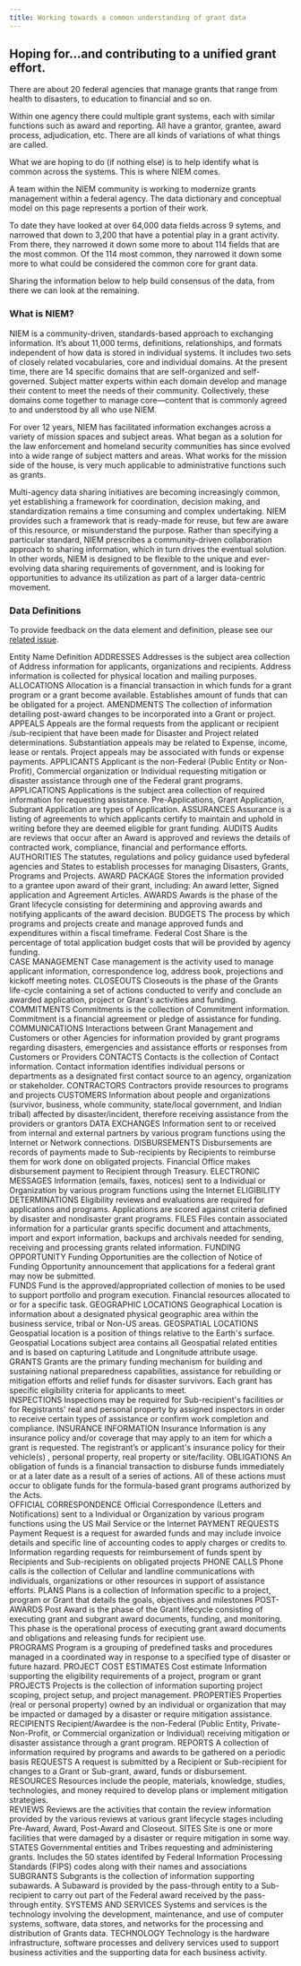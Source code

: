 ```yaml
---
title: Working towards a common understanding of grant data
---
```


## Hoping for…and contributing to a unified grant effort.

There are about 20 federal agencies that manage grants that range from health to disasters, to education to financial and so on. 

Within one agency there could multiple grant systems, each with similar functions such as award and reporting. All have a grantor, grantee, award process, adjudication, etc. There are all kinds of variations of what things are called. 

What we are hoping to do (if nothing else) is to help identify what is common across the systems. This is where NIEM comes.

A team within the NIEM community is working to modernize grants management within a federal agency. The data dictionary and conceptual model on this page represents a portion of their work. 

To date they have looked at over 64,000 data fields across 9 sytems, and narrowed that down to 3,200 that have a potential play in a grant activity. From there, they narrowed it down some more to about 114 fields that are the most common. Of the 114 most common, they narrowed it down some more to what could be considered the common core for grant data.

Sharing the information below to help build consensus of the data, from there we can look at the remaining.

### What is NIEM?
NIEM is a community-driven, standards-based approach to exchanging information. It’s about 11,000 terms, definitions, relationships, and formats independent of how data is stored in individual systems. It includes two sets of closely related vocabularies, core and individual domains. At the present time, there are 14 specific domains that are self-organized and self-governed. Subject matter experts within each domain develop and manage their content to meet the needs of their community. Collectively, these domains come together to manage core—content that is commonly agreed to and understood by all who use NIEM. 

For over 12 years, NIEM has facilitated information exchanges across a variety of mission spaces and subject areas. What began as a solution for the law enforcement and homeland security communities has since evolved into a wide range of subject matters and areas. What works for the mission side of the house, is very much applicable to administrative functions such as grants.

Multi-agency data sharing initiatives are becoming increasingly common, yet establishing a framework for coordination, decision making, and standardization remains a time consuming and complex undertaking.  NIEM provides such a framework that is ready-made for reuse, but few are aware of this resource, or misunderstand the purpose.  Rather than specifying a particular standard, NIEM prescribes a community-driven collaboration approach to sharing information, which in turn drives the eventual solution.  In other words, NIEM is designed to be flexible to the unique and ever-evolving data sharing requirements of government, and is looking for opportunities to advance its utilization as part of a larger data-centric movement.  

### Data Definitions 
<p>To provide feedback on the data element and definition, please see our <a href="https://github.com/NIEM/NIEM.github.io/issues/39 " title="provide feedback">related issue</a>.</p>

Entity Name	Definition
ADDRESSES	Addresses is the subject area collection of Address information for applicants, organizations and recipients.  Address information is collected for physical location and mailing purposes.
ALLOCATIONS	Allocation is a financial transaction in which funds for a grant program or a grant become available.  Establishes amount of funds that can be obligated for a project. 
AMENDMENTS	The collection of information detailing post-award changes to be incorporated into a Grant or project.
APPEALS	Appeals are the formal requests from the applicant or recipient /sub-recipient that have been made for Disaster and Project related determinations. Substantiation appeals may be related to Expense, income, lease or rentals.  Project appeals may be associated with funds or expense payments.
APPLICANTS	Applicant is the non-Federal (Public Entity or Non-Profit), Commercial organization or Individual requesting mitigation or disaster assistance through one of the Federal grant programs.  
APPLICATIONS	Applications is the subject area collection of required information for requesting assistance. Pre-Applications, Grant Application, Subgrant Application are types of Application.
ASSURANCES	Assurance is a listing of agreements to which applicants certify to maintain and uphold in writing before they are deemed eligible for grant funding. 
AUDITS	Audits are reviews that occur after an Award is approved and reviews the details of contracted work, compliance, financial and performance efforts. 
AUTHORITIES	The statutes, regulations and policy guidance used byfederal agencies and States to establish processes for managing Disasters, Grants, Programs and Projects. 
AWARD PACKAGE	Stores the information provided to a grantee upon award of their grant, including: An award letter, Signed application and Agreement Articles. 
AWARDS	Awards is the phase of the Grant lifecycle consisting for determining and approving awards and notifying applicants of the award decision.
BUDGETS	The process by which programs and projects create and manage approved funds and expenditures within a fiscal timeframe. Federal Cost Share is the percentage of total application budget costs that will be provided by agency funding.  
CASE MANAGEMENT	Case management is the activity used to manage applicant information, correspondence log, address book, projections and kickoff meeting notes. 
CLOSEOUTS	Closeouts is the phase of the Grants life-cycle containing a set of actions conducted to verify and conclude an awarded application, project or Grant's activities and funding.
COMMITMENTS	Commitments is the collection of Commitment information.  Commitment  is a financial agreement or pledge of assistance for funding.
COMMUNICATIONS	Interactions between Grant Management and Customers or other Agencies for information provided by grant programs regarding disasters, emergencies and assistance efforts or responses from Customers or Providers
CONTACTS	Contacts is the collection of Contact information.  Contact information identifies individual persons or departments as a designated first contact source to an agency, organization or stakeholder.
CONTRACTORS	Contractors provide resources to programs and projects
CUSTOMERS	Information about people and organizations (survivor, business, whole community, state/local government, and Indian tribal) affected by disaster/incident, therefore receiving assistance from the providers or grantors 
DATA EXCHANGES	Information sent to or received from internal and external partners by various program functions using the Internet or Network connections.
DISBURSEMENTS	Disbursements are records of payments made to Sub-recipients by Recipients to reimburse them for work done on obligated projects. Financial Office makes disbursement payment to Recipient through Treasury.
ELECTRONIC MESSAGES	Information (emails, faxes, notices) sent to a Individual or Organization by various program functions using the Internet
ELIGIBILITY DETERMINATIONS	Eligibility reviews and evaluations are required for applications and programs.  Applications are scored against criteria defined  by disaster and nondisaster grant programs.
FILES	Files contain associated information for a particular grants specific document and attachments, import and export information, backups and archivals needed for sending, receiving and processing grants related information.
FUNDING OPPORTUNITY	Funding Opportunities are the collection of Notice of Funding Opportunity announcement that applications for a federal grant may now be submitted.  
FUNDS	Fund is the approved/appropriated collection of monies to be used to support portfolio and program execution.  Financial resources allocated to or for a specific task.
GEOGRAPHIC LOCATIONS	Geographical Location is information about a designated physical geographic area within the business service, tribal or Non-US areas.
GEOSPATIAL LOCATIONS	Geospatial location is a position of things relative to the Earth's surface.  Geospatial Locations subject area contains all Geospatial related entities and is based on capturing Latitude and Longnitude attribute usage.
GRANTS	Grants are the primary funding mechanism for building and sustaining national preparedness capabilities, assistance for rebuilding or mitigation efforts and relief funds for disaster survivors.  Each grant has specific eligibility criteria for applicants to meet.  
INSPECTIONS	Inspections may be required for Sub-recipient's facilities or for Registrants' real and personal property by assigned inspectors in order to receive certain types of assistance or confirm work completion and compliance.
INSURANCE INFORMATION	Insurance Information is any insurance policy and/or coverage that may apply to an item for which a grant is requested.  The registrant’s or applicant's insurance policy for their vehicle(s) , personal property, real property or site/facility.
OBLIGATIONS	An obligation of funds is a financial transaction to disburse funds immediately or at a later date as a result of a series of actions. All of these actions must occur to obligate funds for the formula-based grant programs authorized by the Acts.  
OFFICIAL CORRESPONDENCE	Official Correspondence (Letters and Notifications) sent to a Individual or Organization by various program functions using the US Mail Service or the Internet
PAYMENT REQUESTS	Payment Request is a request for awarded funds and may include invoice details and specific line of accounting codes to apply charges or credits to.  Information regarding requests for reimbursement of funds spent by Recipients and Sub-recipients on obligated projects
PHONE CALLS	Phone calls is the collection of Cellular and landline communications with individuals, organizations or other resources in support of assistance efforts.
PLANS	Plans is a collection of Information specific to a project, program or Grant that details the goals, objectives and milestones
POST-AWARDS	Post Award is the phase of the Grant lifecycle consisting of executing grant and subgrant award documents, funding, and monitoring. This phase is the operational process of executing grant award documents and obligations and releasing funds for recipient use.  
PROGRAMS	Program is a grouping of predefined tasks and procedures managed in a coordinated way in response to a specified type of disaster or future hazard. 
PROJECT COST ESTIMATES	Cost estimate Information supporting the eligibility requirements of a project, program or grant
PROJECTS	Projects is the collection of information suporting project scoping, project  setup, and project management. 
PROPERTIES	Properties (real or personal property) owned by an individual or organization that may be impacted or damaged by a disaster or require mitigation assistance.
RECIPIENTS	Recipient/Awardee is the non-Federal (Public Entity, Private-Non-Profit, or Commercial organization or Individual) receiving mitigation or disaster assistance through a grant program.
REPORTS	A collection of information required by programs and awards to be gathered on a periodic basis
REQUESTS	A request is submitted by a Recipient or Sub-recipient for changes to a Grant or Sub-grant, award, funds or disbursement.  
RESOURCES	Resources include the people, materials, knowledge, studies, technologies, and money required to develop plans or implement mitigation strategies.  
REVIEWS	Reviews are the activities that contain the review information provided by the various reviews at various grant lifecycle stages including Pre-Award, Award, Post-Award and Closeout.
SITES	Site is one or more facilities that were damaged by a disaster or require mitigation in some way.   
STATES	Governmental entities and Tribes requesting and administering grants.  Includes the 50 states identifed by Federal Information Processing Standards (FIPS) codes along with their names and associations
SUBGRANTS	Subgrants is the collection of information supporting subawards. A Subaward is  provided by the pass-through entity to a Sub-recipient to carry out part of the Federal award received by the pass-through entity.
SYSTEMS AND SERVICES	Systems and services is the technology involving the development, maintenance, and use of computer systems, software, data stores, and networks for the processing and distribution of Grants data.
TECHNOLOGY	Technology is the hardware infrastructure, software processes and delivery services used to support business activities and the supporting data for each business activity.
